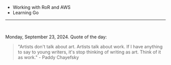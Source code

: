 - Working with RoR and AWS
- Learning Go

---

<br>

<!-- quote_marker -->
Monday, September 23, 2024. Quote of the day:

> "Artists don't talk about art. Artists talk about work. If I have anything to say to young writers, it's stop thinking of writing as art. Think of it as work." - Paddy Chayefsky

